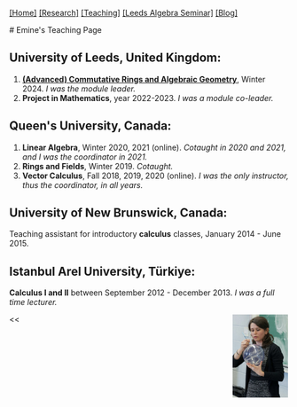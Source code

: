 <style>
   div.side {
      float: right;
      width: 20%;
   }
</style>

[[Home]](https://emine-yildirim.github.io/) 
[[Research]](https://emine-yildirim.github.io/Research.html) 
[[Teaching]](https://emine-yildirim.github.io/teaching.html)
[[Leeds Algebra Seminar]](https://emine-yildirim.github.io/Leeds_Seminars_2023-24.html)
[[Blog]](http://yildirimemine.tumblr.com/)

<section>
# Emine's Teaching Page

## University of Leeds, United Kingdom:

1. [**(Advanced) Commutative Rings and Algebraic Geometry**](https://emine-yildirim.github.io/teaching24), Winter 2024. *I was the module leader.* 
2. **Project in Mathematics**, year 2022-2023. *I was a module co-leader.*

## Queen's University, Canada:

1. **Linear Algebra**, Winter 2020, 2021 (online). *Cotaught in 2020 and 2021, and I was the coordinator in 2021.*
2. **Rings and Fields**, Winter 2019. *Cotaught.*
3. **Vector Calculus**, Fall 2018, 2019, 2020 (online). *I was the only instructor, thus the coordinator, in all years.*
   
## University of New Brunswick, Canada:

Teaching assistant for introductory **calculus** classes, January 2014 - June 2015.

## Istanbul Arel University, Türkiye:

**Calculus I and II** between September 2012 - December 2013. *I was a full time lecturer.*

</section>

<div class="side">
<img src="Pictures/unb-math-camp.jpg" float="left" width="100" height="150">
</div>
<<
